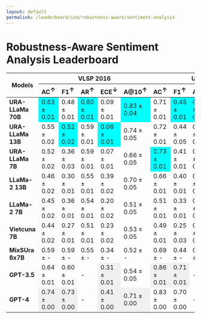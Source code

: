 ```yaml
---
layout: default
permalink: /leaderboard/ind/robustness-aware/sentiment-analysis
---
```

# Robustness-Aware Sentiment Analysis Leaderboard

<table class="table table-bordered table-sm w-100 dtHorizontalTable" cellspacing="0">
    <thead>
        <tr>
            <th rowspan="2" class="text-center align-middle"><b>Models</b></th>
            <th colspan="5" class="text-center"><b>VLSP 2016</b></th>
            <th colspan="5" class="text-center"><b>UiT-VSFC</b></th>
        </tr>
        <tr>
            <th class="text-center"><b>AC<span style="vertical-align: super;">↑</span></b></th>
            <th class="text-center"><b>F1<span style="vertical-align: super;">↑</span></b></th>
            <th class="text-center"><b>AR<span style="vertical-align: super;">↑</span></b></th>
            <th class="text-center"><b>ECE<span style="vertical-align: super;">↓</span></b></th>
            <th class="text-center"><b>A@10<span style="vertical-align: super;">↑</span></b></th>
            <th class="text-center"><b>AC<span style="vertical-align: super;">↑</span></b></th>
            <th class="text-center"><b>F1<span style="vertical-align: super;">↑</span></b></th>
            <th class="text-center"><b>AR<span style="vertical-align: super;">↑</span></b></th>
            <th class="text-center"><b>ECE<span style="vertical-align: super;">↓</span></b></th>
            <th class="text-center"><b>A@10<span style="vertical-align: super;">↑</span></b></th>
        </tr>
    </thead>
    <tbody>
        <tr>
            <td class="text-center"><b>URA-LLaMa 70B</b></td>
            <td class="text-center" style="background-color: cyan;">0.63 ± 0.01</td>
            <td class="text-center">0.48 ± 0.01</td>
            <td class="text-center" style="background-color: cyan;">0.60 ± 0.01</td>
            <td class="text-center">0.09 ± 0.01</td>
            <td class="text-center" style="background-color: cyan;">0.83 ± 0.04</td>
            <td class="text-center">0.71 ± 0.01</td>
            <td class="text-center" style="background-color: cyan;">0.45 ± 0.01</td>
            <td class="text-center" style="background-color: cyan;">0.80 ± 0.01</td>
            <td class="text-center" style="background-color: cyan;">0.08 ± 0.01</td>
            <td class="text-center" style="background-color: cyan;">0.99 ± 0.01</td>
        </tr>
        <tr>
            <td class="text-center"><b>URA-LLaMa 13B</b></td>
            <td class="text-center">0.55 ± 0.02</td>
            <td class="text-center" style="background-color: cyan;">0.52 ± 0.02</td>
            <td class="text-center">0.59 ± 0.01</td>
            <td class="text-center" style="background-color: cyan;">0.06 ± 0.01</td>
            <td class="text-center">0.74 ± 0.05</td>
            <td class="text-center">0.72 ± 0.01</td>
            <td class="text-center">0.44 ± 0.05</td>
            <td class="text-center">0.77 ± 0.01</td>
            <td class="text-center">0.18 ± 0.01</td>
            <td class="text-center">0.77 ± 0.02</td>
        </tr>
        <tr>
            <td class="text-center"><b>URA-LLaMa 7B</b></td>
            <td class="text-center">0.52 ± 0.02</td>
            <td class="text-center">0.36 ± 0.03</td>
            <td class="text-center">0.59 ± 0.01</td>
            <td class="text-center">0.07 ± 0.01</td>
            <td class="text-center">0.66 ± 0.05</td>
            <td class="text-center" style="background-color: cyan;">0.73 ± 0.01</td>
            <td class="text-center">0.41 ± 0.01</td>
            <td class="text-center">0.71 ± 0.01</td>
            <td class="text-center">0.16 ± 0.01</td>
            <td class="text-center">0.87 ± 0.02</td>
        </tr>
        <tr>
            <td class="text-center"><b>LLaMa-2 13B</b></td>
            <td class="text-center">0.46 ± 0.02</td>
            <td class="text-center">0.30 ± 0.01</td>
            <td class="text-center">0.55 ± 0.01</td>
            <td class="text-center">0.39 ± 0.02</td>
            <td class="text-center">0.70 ± 0.05</td>
            <td class="text-center">0.66 ± 0.01</td>
            <td class="text-center">0.40 ± 0.01</td>
            <td class="text-center">0.63 ± 0.01</td>
            <td class="text-center">0.11 ± 0.01</td>
            <td class="text-center">0.89 ± 0.02</td>
        </tr>
        <tr>
            <td class="text-center"><b>LLaMa-2 7B</b></td>
            <td class="text-center">0.45 ± 0.02</td>
            <td class="text-center">0.36 ± 0.01</td>
            <td class="text-center">0.54 ± 0.01</td>
            <td class="text-center">0.20 ± 0.02</td>
            <td class="text-center">0.51 ± 0.05</td>
            <td class="text-center">0.51 ± 0.01</td>
            <td class="text-center">0.33 ± 0.01</td>
            <td class="text-center">0.65 ± 0.01</td>
            <td class="text-center">0.15 ± 0.01</td>
            <td class="text-center">0.80 ± 0.02</td>
        </tr>
        <tr>
            <td class="text-center"><b>Vietcuna 7B</b></td>
            <td class="text-center">0.44 ± 0.02</td>
            <td class="text-center">0.27 ± 0.01</td>
            <td class="text-center">0.51 ± 0.01</td>
            <td class="text-center">0.23 ± 0.02</td>
            <td class="text-center">0.53 ± 0.05</td>
            <td class="text-center">0.49 ± 0.01</td>
            <td class="text-center">0.25 ± 0.03</td>
            <td class="text-center">0.46 ± 0.01</td>
            <td class="text-center">0.33 ± 0.01</td>
            <td class="text-center">0.34 ± 0.03</td>
        </tr>
        <tr>
            <td class="text-center"><b>MixSUra 8x7B</b></td>
            <td class="text-center">0.59 ± -</td>
            <td class="text-center">0.59 ± -</td>
            <td class="text-center">0.55 ± -</td>
            <td class="text-center">0.34 ± -</td>
            <td class="text-center">0.52 ± -</td>
            <td class="text-center">0.69 ± -</td>
            <td class="text-center">0.44 ± -</td>
            <td class="text-center">0.61 ± -</td>
            <td class="text-center">0.29 ± -</td>
            <td class="text-center">0.66 ± -</td>
        </tr>
        <tr>
            <td class="text-center"><b>GPT-3.5</b></td>
            <td class="text-center">0.64 ± 0.01</td>
            <td class="text-center">0.60 ± 0.01</td>
            <td class="text-center">-</td>
            <td class="text-center" style="background-color: #f0f0f0;">0.31 ± 0.01</td>
            <td class="text-center">0.54 ± 0.05</td>
            <td class="text-center" style="background-color: #f0f0f0;">0.86 ± 0.01</td>
            <td class="text-center" style="background-color: #f0f0f0;">0.71 ± 0.01</td>
            <td class="text-center">-</td>
            <td class="text-center" style="background-color: #f0f0f0;">0.53 ± 0.01</td>
            <td class="text-center">0.86 ± 0.02</td>
        </tr>
        <tr>
            <td class="text-center"><b>GPT-4</b></td>
            <td class="text-center" style="background-color: #f0f0f0;">0.74 ± 0.00</td>
            <td class="text-center" style="background-color: #f0f0f0;">0.73 ± 0.00</td>
            <td class="text-center">-</td>
            <td class="text-center" style="background-color: #f0f0f0;">0.41 ± 0.00</td>
            <td class="text-center" style="background-color: #f0f0f0;">0.71 ± 0.00</td>
            <td class="text-center">0.83 ± 0.00</td>
            <td class="text-center">0.70 ± 0.00</td>
            <td class="text-center">-</td>
            <td class="text-center" style="background-color: #f0f0f0;">0.50 ± 0.00</td>
            <td class="text-center" style="background-color: #f0f0f0;">0.85 ± 0.00</td>
        </tr>
    </tbody>
</table>
